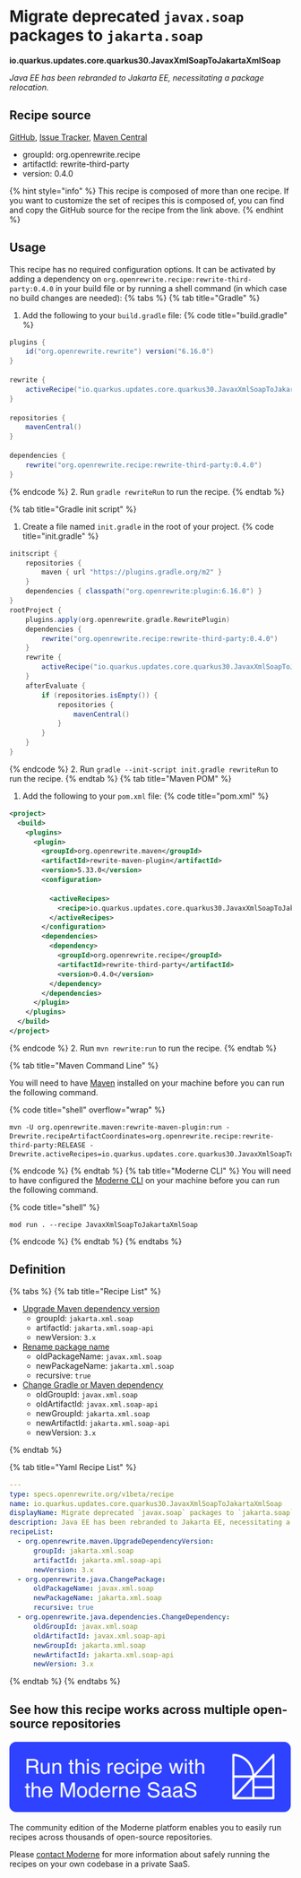 # Migrate deprecated `javax.soap` packages to `jakarta.soap`

**io.quarkus.updates.core.quarkus30.JavaxXmlSoapToJakartaXmlSoap**

_Java EE has been rebranded to Jakarta EE, necessitating a package relocation._

## Recipe source

[GitHub](https://github.com/search?type=code&q=io.quarkus.updates.core.quarkus30.JavaxXmlSoapToJakartaXmlSoap), [Issue Tracker](https://github.com/openrewrite/rewrite-third-party/issues), [Maven Central](https://central.sonatype.com/artifact/org.openrewrite.recipe/rewrite-third-party/0.4.0/jar)

* groupId: org.openrewrite.recipe
* artifactId: rewrite-third-party
* version: 0.4.0

{% hint style="info" %}
This recipe is composed of more than one recipe. If you want to customize the set of recipes this is composed of, you can find and copy the GitHub source for the recipe from the link above.
{% endhint %}

## Usage

This recipe has no required configuration options. It can be activated by adding a dependency on `org.openrewrite.recipe:rewrite-third-party:0.4.0` in your build file or by running a shell command (in which case no build changes are needed): 
{% tabs %}
{% tab title="Gradle" %}
1. Add the following to your `build.gradle` file:
{% code title="build.gradle" %}
```groovy
plugins {
    id("org.openrewrite.rewrite") version("6.16.0")
}

rewrite {
    activeRecipe("io.quarkus.updates.core.quarkus30.JavaxXmlSoapToJakartaXmlSoap")
}

repositories {
    mavenCentral()
}

dependencies {
    rewrite("org.openrewrite.recipe:rewrite-third-party:0.4.0")
}
```
{% endcode %}
2. Run `gradle rewriteRun` to run the recipe.
{% endtab %}

{% tab title="Gradle init script" %}
1. Create a file named `init.gradle` in the root of your project.
{% code title="init.gradle" %}
```groovy
initscript {
    repositories {
        maven { url "https://plugins.gradle.org/m2" }
    }
    dependencies { classpath("org.openrewrite:plugin:6.16.0") }
}
rootProject {
    plugins.apply(org.openrewrite.gradle.RewritePlugin)
    dependencies {
        rewrite("org.openrewrite.recipe:rewrite-third-party:0.4.0")
    }
    rewrite {
        activeRecipe("io.quarkus.updates.core.quarkus30.JavaxXmlSoapToJakartaXmlSoap")
    }
    afterEvaluate {
        if (repositories.isEmpty()) {
            repositories {
                mavenCentral()
            }
        }
    }
}
```
{% endcode %}
2. Run `gradle --init-script init.gradle rewriteRun` to run the recipe.
{% endtab %}
{% tab title="Maven POM" %}
1. Add the following to your `pom.xml` file:
{% code title="pom.xml" %}
```xml
<project>
  <build>
    <plugins>
      <plugin>
        <groupId>org.openrewrite.maven</groupId>
        <artifactId>rewrite-maven-plugin</artifactId>
        <version>5.33.0</version>
        <configuration>
          
          <activeRecipes>
            <recipe>io.quarkus.updates.core.quarkus30.JavaxXmlSoapToJakartaXmlSoap</recipe>
          </activeRecipes>
        </configuration>
        <dependencies>
          <dependency>
            <groupId>org.openrewrite.recipe</groupId>
            <artifactId>rewrite-third-party</artifactId>
            <version>0.4.0</version>
          </dependency>
        </dependencies>
      </plugin>
    </plugins>
  </build>
</project>
```
{% endcode %}
2. Run `mvn rewrite:run` to run the recipe.
{% endtab %}

{% tab title="Maven Command Line" %}

You will need to have [Maven](https://maven.apache.org/download.cgi) installed on your machine before you can run the following command.

{% code title="shell" overflow="wrap" %}
```shell
mvn -U org.openrewrite.maven:rewrite-maven-plugin:run -Drewrite.recipeArtifactCoordinates=org.openrewrite.recipe:rewrite-third-party:RELEASE -Drewrite.activeRecipes=io.quarkus.updates.core.quarkus30.JavaxXmlSoapToJakartaXmlSoap 
```
{% endcode %}
{% endtab %}
{% tab title="Moderne CLI" %}
You will need to have configured the [Moderne CLI](https://docs.moderne.io/moderne-cli/cli-intro) on your machine before you can run the following command.

{% code title="shell" %}
```shell
mod run . --recipe JavaxXmlSoapToJakartaXmlSoap
```
{% endcode %}
{% endtab %}
{% endtabs %}

## Definition

{% tabs %}
{% tab title="Recipe List" %}
* [Upgrade Maven dependency version](../../../../../maven/upgradedependencyversion.md)
  * groupId: `jakarta.xml.soap`
  * artifactId: `jakarta.xml.soap-api`
  * newVersion: `3.x`
* [Rename package name](../../../../../java/changepackage.md)
  * oldPackageName: `javax.xml.soap`
  * newPackageName: `jakarta.xml.soap`
  * recursive: `true`
* [Change Gradle or Maven dependency](../../../../../java/dependencies/changedependency.md)
  * oldGroupId: `javax.xml.soap`
  * oldArtifactId: `javax.xml.soap-api`
  * newGroupId: `jakarta.xml.soap`
  * newArtifactId: `jakarta.xml.soap-api`
  * newVersion: `3.x`

{% endtab %}

{% tab title="Yaml Recipe List" %}
```yaml
---
type: specs.openrewrite.org/v1beta/recipe
name: io.quarkus.updates.core.quarkus30.JavaxXmlSoapToJakartaXmlSoap
displayName: Migrate deprecated `javax.soap` packages to `jakarta.soap`
description: Java EE has been rebranded to Jakarta EE, necessitating a package relocation.
recipeList:
  - org.openrewrite.maven.UpgradeDependencyVersion:
      groupId: jakarta.xml.soap
      artifactId: jakarta.xml.soap-api
      newVersion: 3.x
  - org.openrewrite.java.ChangePackage:
      oldPackageName: javax.xml.soap
      newPackageName: jakarta.xml.soap
      recursive: true
  - org.openrewrite.java.dependencies.ChangeDependency:
      oldGroupId: javax.xml.soap
      oldArtifactId: javax.xml.soap-api
      newGroupId: jakarta.xml.soap
      newArtifactId: jakarta.xml.soap-api
      newVersion: 3.x

```
{% endtab %}
{% endtabs %}

## See how this recipe works across multiple open-source repositories

[![Moderne Link Image](/.gitbook/assets/ModerneRecipeButton.png)](https://app.moderne.io/recipes/io.quarkus.updates.core.quarkus30.JavaxXmlSoapToJakartaXmlSoap)

The community edition of the Moderne platform enables you to easily run recipes across thousands of open-source repositories.

Please [contact Moderne](https://moderne.io/product) for more information about safely running the recipes on your own codebase in a private SaaS.
